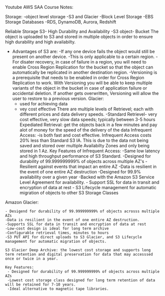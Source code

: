 Youtube AWS SAA Course Notes:

Storage: 
-object level storage
-S3 and Glacier 
-Block Level Storage
-EBS Storage
Databases
 -RDS, DynamoDB, Aurora, Redshift
 
 Reliable Storage S3- High Durability and Availability
-S3 object- Bucket
The object is uploaded to S3 and stored in multiple objects in order to ensure high durability and high availabilty. 
* Advantages of S3 are:
    -If any one device fails the object would still be present on another device.
    -This is only applicable to a certain region.
    -For disater recovery, in case of failure in a region, you will need to enable Cross Region Replication for the bucket so that the object can automatically be replicated in another destination region.
     -Versioning is a prerequisite that needs to be enabled in order for Cross Region Replication to work. With Versioning you will be able to keep multiple variants of the object in the bucket in case of application failure or accidental deletion. If another gets overwritten, Versioning will allow the user to restore to a previous version.
     Glacier:
     - used for achieving data 
     - vey cost effective
     There are multiple levels of Retrievel; each with different prices and data delivery speeds.
     -Standard Retrievel- very cost effective, very slow data speeds; typically between 3-5 hours
      Expediated Retrieval: get the objects back in a few minutes and pay alot of money for the speed of the delivery of the data
      Infrequent Access: 
      -is both fast and cost effective. Infrequent Access costs 20% less than Standard S3 IA. This is due to the data not being saved and stored over multiple Availabilty Zones and only being stored in 1 Az. 
      Key Features of Infrequent Access:
      -Same low latency and high throughput performance of S3 Standard.
      -Designed for durability of 99.999999999% of objects across multiple AZ's
      -Resilient against events that impact an entire AZ
      -Data is resilient in the event of one entire AZ destruction
      -Designed for 99.9% availability over a given year
      -Backed with the Amazon S3 Service Level Agreement for availability.
      - Support SSL for data in transit and encryption of data at rest
      - S3 Lifecycle management for automatic migration of objects to other S3 Storage Classes


Amazon Glacier: 

    - Desigend for durability of 99.999999999% of objects acrosss multiple AZs
    -Data is resilient in the event of one entire AZ destruction.
    -Supports SSL for data in transit and encryption of data at rest
    -Low-cost design is ideal for long term archive
    -Configurable retrieval times, minutes to hours
    -S3 PUT API for direct uploads to S3 Glacier, and S3 Lifecycle management for automatic migration of objects.
    
    S3 Glacier Deep Archive: the lowest cost storage and supports long term retention and digital preservation for data that may accesssed once or twice in a year.
    
    Key Features:
     - Designed for durability of 99.999999999% of objects across multiple AZs
     -Lowest cost storage class designed for long term retention of data will be retained for 7-10 years.
     -Ideal alternative to magnetic tape libraries.
     
    
